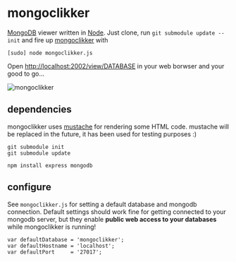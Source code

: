 # mongoclikker

[MongoDB](http://mongodb.org) viewer written in [Node](http://nodejs.org). Just clone, run `git submodule update --init` and fire up [mongoclikker](https://github.com/semu/mongoclikker) with 

    [sudo] node mongoclikker.js

Open [http://localhost:2002/view/DATABASE](http://localhost:2002/view/DATABASE) in your web borwser and your good to go…

![mongoclikker](http://img.hazelco.de/mongoclikker-20110728-192528.jpg)

## dependencies

mongoclikker uses [mustache](http://mustache.github.com/) for rendering some HTML code. mustache will be replaced in the future, it has been used for testing purposes :)

    git submodule init
    git submodule update

    npm install express mongodb

## configure

See `mongoclikker.js` for setting a default database and mongodb connection. Default settings should work fine for getting connected to your mongodb server, but they enable **public web access to your databases** while mongoclikker is running!

    var defaultDatabase = 'mongoclikker';
    var defaultHostname = 'localhost';
    var defaultPort     = '27017';